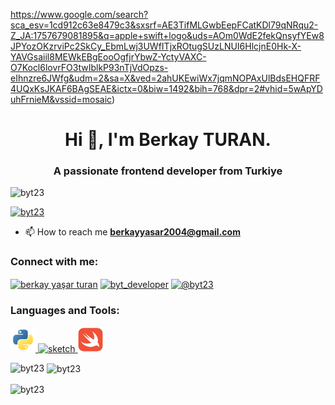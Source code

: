 https://www.google.com/search?sca_esv=1cd912c63e8479c3&sxsrf=AE3TifMLGwbEepFCatKDl79qNRqu2-Z_JA:1757679081895&q=apple+swift+logo&uds=AOm0WdE2fekQnsyfYEw8JPYozOKzrviPc2SkCy_EbmLwj3UWfITjxROtugSUzLNUI6HlcjnE0Hk-X-YAVGsaiil8MEWkEBgEooOgfjrYbwZ-YctyVAXC-O7Kocl6lovrFO3twIblkP93nTjVdOpzs-eIhnzre6JWfg&udm=2&sa=X&ved=2ahUKEwiWx7jqmNOPAxUlBdsEHQFRF4UQxKsJKAF6BAgSEAE&ictx=0&biw=1492&bih=768&dpr=2#vhid=5wApYDuhFrnieM&vssid=mosaic)
<h1 align="center">Hi 👋, I'm Berkay TURAN.</h1>
<h3 align="center">A passionate frontend developer from Turkiye</h3>

<p align="left"> <img src="https://komarev.com/ghpvc/?username=byt23&label=Profile%20views&color=0e75b6&style=flat" alt="byt23" /> </p>

<p align="left"> <a href="https://github.com/ryo-ma/github-profile-trophy"><img src="https://github-profile-trophy.vercel.app/?username=byt23" alt="byt23" /></a> </p>

- 📫 How to reach me **berkayyasar2004@gmail.com**

<h3 align="left">Connect with me:</h3>
<p align="left">
<a href="https://linkedin.com/in/berkay yaşar turan" target="blank"><img align="center" src="https://raw.githubusercontent.com/rahuldkjain/github-profile-readme-generator/master/src/images/icons/Social/linked-in-alt.svg" alt="berkay yaşar turan" height="30" width="40" /></a>
<a href="https://instagram.com/byt_developer" target="blank"><img align="center" src="https://raw.githubusercontent.com/rahuldkjain/github-profile-readme-generator/master/src/images/icons/Social/instagram.svg" alt="byt_developer" height="30" width="40" /></a>
<a href="https://medium.com/@byt23" target="blank"><img align="center" src="https://raw.githubusercontent.com/rahuldkjain/github-profile-readme-generator/master/src/images/icons/Social/medium.svg" alt="@byt23" height="30" width="40" /></a>
</p>

<h3 align="left">Languages and Tools:</h3>
<p align="left"> <a href="https://www.python.org" target="_blank" rel="noreferrer"> <img src="https://raw.githubusercontent.com/devicons/devicon/master/icons/python/python-original.svg" alt="python" width="40" height="40"/> </a> <a href="https://www.sketch.com/" target="_blank" rel="noreferrer"> <img src="https://www.vectorlogo.zone/logos/sketchapp/sketchapp-icon.svg" alt="sketch" width="40" height="40"/> </a> <a href="https://developer.apple.com/swift/" target="_blank" rel="noreferrer"> <img src="https://raw.githubusercontent.com/devicons/devicon/master/icons/swift/swift-original.svg" alt="swift" width="40" height="40"/> </a> </p>

<p><img align="left" src="https://github-readme-stats.vercel.app/api/top-langs?username=byt23&show_icons=true&locale=en&layout=compact" alt="byt23" /></p>

<p>&nbsp;<img align="center" src="https://github-readme-stats.vercel.app/api?username=byt23&show_icons=true&locale=en" alt="byt23" /></p>

<p><img align="center" src="https://github-readme-streak-stats.herokuapp.com/?user=byt23&" alt="byt23" /></p>
